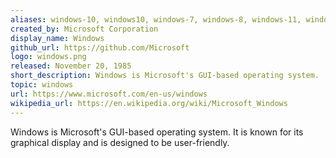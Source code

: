 ```yaml
---
aliases: windows-10, windows10, windows-7, windows-8, windows-11, windows11
created_by: Microsoft Corporation
display_name: Windows
github_url: https://github.com/Microsoft
logo: windows.png
released: November 20, 1985
short_description: Windows is Microsoft's GUI-based operating system.
topic: windows
url: https://www.microsoft.com/en-us/windows
wikipedia_url: https://en.wikipedia.org/wiki/Microsoft_Windows
---
```

Windows is Microsoft's GUI-based operating system. It is known for its graphical display and is designed to be user-friendly.
